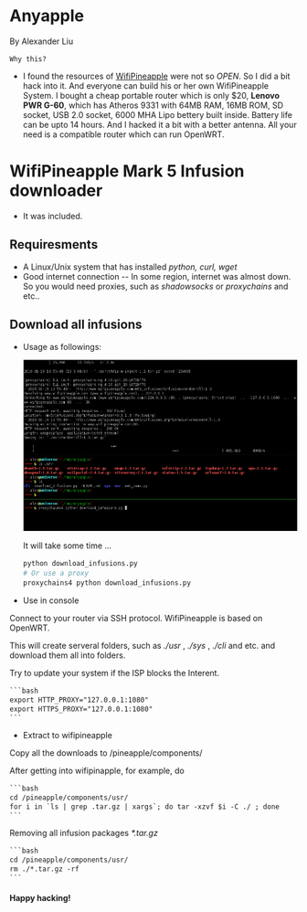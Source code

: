 Anyapple
=======================================
By Alexander Liu


    Why this?

* I found the resources of [WifiPineapple](https://www.wifipineapple.com) were not so *OPEN*. So I did a bit hack into it.
And everyone can build his or her own WifiPineapple System.
I bought a cheap portable router which is only $20, **Lenovo PWR G-60**, which has Atheros 9331 with 64MB RAM, 16MB ROM, SD socket, USB 2.0 socket,  6000 MHA Lipo bettery built inside. Battery life can be upto 14 hours.
And I hacked it a bit with a better antenna.
All your need is a compatible router which can run OpenWRT.



WifiPineapple Mark 5 Infusion downloader
=======================================
* It was included.


Requiresments
-------------
* A Linux/Unix system that has installed *python, curl, wget*
* Good internet connection -- In some region, internet was almost down. So you would need proxies, such as *shadowsocks* or *proxychains* and etc..


Download all infusions
----------------------
* Usage as followings:

    ![demo](static/snapshot170.png)

    It will take some time ...

    ```bash
    python download_infusions.py
    # Or use a proxy
    proxychains4 python download_infusions.py
    ```

* Use in console

Connect to your router via SSH protocol. WifiPineapple is based on OpenWRT.

This will create serveral folders, such as *./usr* , *./sys* , *./cli* and etc. and download them all into folders.

Try to update your system if the ISP blocks the Interent.

    ```bash
    export HTTP_PROXY="127.0.0.1:1080"
    export HTTPS_PROXY="127.0.0.1:1080"
    ```

* Extract to wifipineapple

Copy all the downloads to /pineapple/components/

After getting into wifipinapple, for example,  do 

    ```bash
    cd /pineapple/components/usr/
    for i in `ls | grep .tar.gz | xargs`; do tar -xzvf $i -C ./ ; done
    ```

Removing all infusion packages _*.tar.gz_

    ```bash
    cd /pineapple/components/usr/
    rm ./*.tar.gz -rf
    ```




#### Happy hacking!
